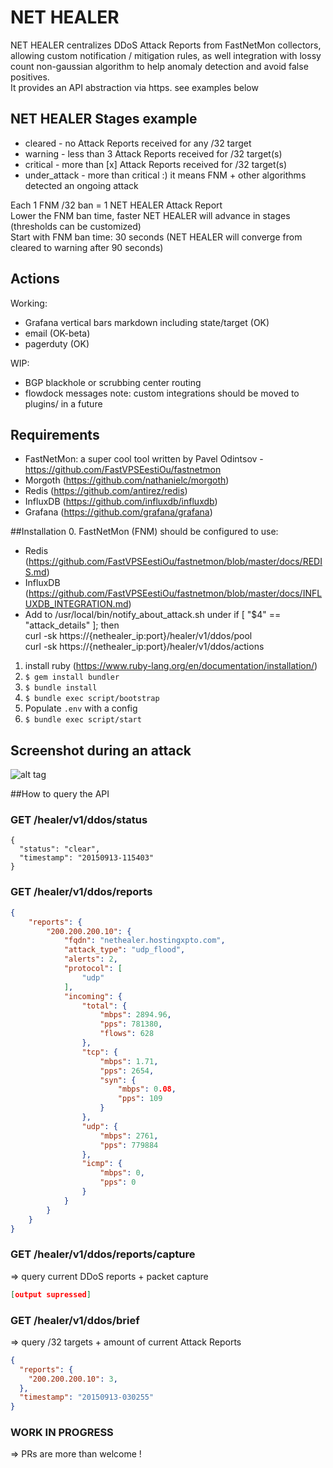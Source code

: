 # NET HEALER 

NET HEALER centralizes DDoS Attack Reports from FastNetMon collectors, allowing custom notification / mitigation rules, as well integration with lossy count non-gaussian algorithm to help anomaly detection and avoid false positives.<br>
It provides an API abstraction via https. see examples below 

## NET HEALER Stages example
- cleared - no Attack Reports received for any /32 target
- warning - less than 3 Attack Reports received for /32 target(s)
- critical - more than [x] Attack Reports received for /32 target(s)
- under_attack - more than critical :) it means FNM + other algorithms detected an ongoing attack

Each 1 FNM /32 ban = 1 NET HEALER Attack Report<br>
Lower the FNM ban time, faster NET HEALER will advance in stages (thresholds can be customized)<br>
Start with FNM ban time: 30 seconds (NET HEALER will converge from cleared to warning after 90 seconds)

## Actions
Working:
 - Grafana vertical bars markdown including state/target (OK)
 - email (OK-beta)
 - pagerduty (OK)

WIP:
 - BGP blackhole or scrubbing center routing
 - flowdock messages
note: custom integrations should be moved to plugins/ in a future

## Requirements
- FastNetMon: a super cool tool written by Pavel Odintsov - https://github.com/FastVPSEestiOu/fastnetmon
- Morgoth (https://github.com/nathanielc/morgoth)
- Redis (https://github.com/antirez/redis)
- InfluxDB (https://github.com/influxdb/influxdb)
- Grafana (https://github.com/grafana/grafana)

##Installation
0. FastNetMon (FNM) should be configured to use:
 - Redis (https://github.com/FastVPSEestiOu/fastnetmon/blob/master/docs/REDIS.md)
 - InfluxDB (https://github.com/FastVPSEestiOu/fastnetmon/blob/master/docs/INFLUXDB_INTEGRATION.md)
 - Add to /usr/local/bin/notify_about_attack.sh under if [ "$4" == "attack_details" ]; then
    <br>curl -sk https://{nethealer_ip:port}/healer/v1/ddos/pool
    <br>curl -sk https://{nethealer_ip:port}/healer/v1/ddos/actions


1. install ruby (https://www.ruby-lang.org/en/documentation/installation/)
2. `$ gem install bundler`
3. `$ bundle install`
4. `$ bundle exec script/bootstrap`
5. Populate `.env` with a config
6. `$ bundle exec script/start`

## Screenshot during an attack
![alt tag](https://raw.githubusercontent.com/zenvdeluca/net_healer/master/extra/nethealer.png)

##How to query the API

### GET /healer/v1/ddos/status
```
{
  "status": "clear",
  "timestamp": "20150913-115403"
}
```

### GET /healer/v1/ddos/reports

```json
{
    "reports": {
        "200.200.200.10": {
            "fqdn": "nethealer.hostingxpto.com",
            "attack_type": "udp_flood",
            "alerts": 2,
            "protocol": [
                "udp"
            ],
            "incoming": {
                "total": {
                    "mbps": 2894.96,
                    "pps": 781380,
                    "flows": 628
                },
                "tcp": {
                    "mbps": 1.71,
                    "pps": 2654,
                    "syn": {
                        "mbps": 0.08,
                        "pps": 109
                    }
                },
                "udp": {
                    "mbps": 2761,
                    "pps": 779884
                },
                "icmp": {
                    "mbps": 0,
                    "pps": 0
                }
            }
        }
    }
}
```

### GET /healer/v1/ddos/reports/capture
=> query current DDoS reports + packet capture
```json
[output supressed]
```

### GET /healer/v1/ddos/brief 
=> query /32 targets + amount of current Attack Reports
```json
{
  "reports": {
    "200.200.200.10": 3,
  },
  "timestamp": "20150913-030255"
}
```

### WORK IN PROGRESS
=> PRs are more than welcome !
